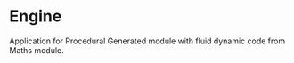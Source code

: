 Engine
======
Application for Procedural Generated module with fluid dynamic code from Maths module. 

